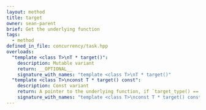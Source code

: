 ```yaml
---
layout: method
title: target
owner: sean-parent
brief: Get the underlying function
tags:
  - method
defined_in_file: concurrency/task.hpp
overloads:
  "template <class T>\nT * target()":
    description: Mutable variant
    return: __OPTIONAL__
    signature_with_names: "template <class T>\nT * target()"
  "template <class T>\nconst T * target() const":
    description: Const variant
    return: A pointer to the underlying function, if `target_type() == typeid(T)`. Otherwise, `nullptr`.
    signature_with_names: "template <class T>\nconst T * target() const"
---
```

